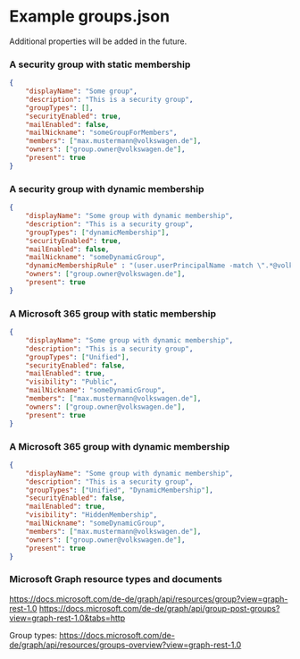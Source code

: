 # Example groups.json
Additional properties will be added in the future.

### A security group with static membership
```json
{   
    "displayName": "Some group",
    "description": "This is a security group",
    "groupTypes": [],        
    "securityEnabled": true,
    "mailEnabled": false,
    "mailNickname": "someGroupForMembers",
    "members": ["max.mustermann@volkswagen.de"],
    "owners": ["group.owner@volkswagen.de"],
    "present": true
}
```

### A security group with dynamic membership
```json
{   
    "displayName": "Some group with dynamic membership",
    "description": "This is a security group",
    "groupTypes": ["dynamicMembership"],        
    "securityEnabled": true,
    "mailEnabled": false,
    "mailNickname": "someDynamicGroup",
    "dynamicMembershipRule" : "(user.userPrincipalName -match \".*@volkswagen.de$\"",
    "owners": ["group.owner@volkswagen.de"],
    "present": true
}
```

### A Microsoft 365 group with static membership
```json
{   
    "displayName": "Some group with dynamic membership",
    "description": "This is a security group",
    "groupTypes": ["Unified"],
    "securityEnabled": false,
    "mailEnabled": true,
    "visibility": "Public",
    "mailNickname": "someDynamicGroup",
    "members": ["max.mustermann@volkswagen.de"],
    "owners": ["group.owner@volkswagen.de"],
    "present": true
}
```

### A Microsoft 365 group with dynamic membership
```json
{   
    "displayName": "Some group with dynamic membership",
    "description": "This is a security group",
    "groupTypes": ["Unified", "DynamicMembership"],
    "securityEnabled": false,
    "mailEnabled": true,
    "visibility": "HiddenMembership",
    "mailNickname": "someDynamicGroup",
    "members": ["max.mustermann@volkswagen.de"],
    "owners": ["group.owner@volkswagen.de"],
    "present": true
}
```

### Microsoft Graph resource types and documents
https://docs.microsoft.com/de-de/graph/api/resources/group?view=graph-rest-1.0
https://docs.microsoft.com/de-de/graph/api/group-post-groups?view=graph-rest-1.0&tabs=http

Group types: https://docs.microsoft.com/de-de/graph/api/resources/groups-overview?view=graph-rest-1.0